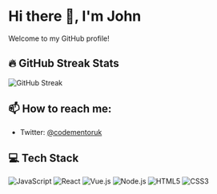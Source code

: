 # Hi there 👋, I'm John

Welcome to my GitHub profile!

## 🔥 GitHub Streak Stats
![GitHub Streak](https://github-readme-streak-stats.herokuapp.com/?user=CodeMentorUK)

## 📫 How to reach me:

- Twitter: [@codementoruk](https://twitter.com/codementoruk)

## 💻 Tech Stack

![JavaScript](https://img.shields.io/badge/-JavaScript-black?style=flat-square&logo=javascript)
![React](https://img.shields.io/badge/-React-black?style=flat-square&logo=react)
![Vue.js](https://img.shields.io/badge/-Vue.js-black?style=flat-square&logo=vue.js)
![Node.js](https://img.shields.io/badge/-Node.js-black?style=flat-square&logo=node.js)
![HTML5](https://img.shields.io/badge/-HTML5-black?style=flat-square&logo=html5)
![CSS3](https://img.shields.io/badge/-CSS3-black?style=flat-square&logo=css3)




